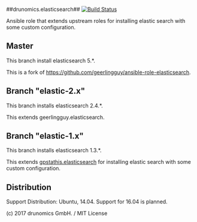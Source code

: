 ##drunomics.elasticsearch##
[![Build Status](https://travis-ci.org/drunomics/ansible-role-elasticsearch.svg?branch=master)](https://travis-ci.org/drunomics/ansible-role-elasticsearch)

Ansible role that extends upstream roles for installing elastic search with 
some custom configuration.

## Master

This branch install elasticsearch 5.*.

This is a fork of https://github.com/geerlingguy/ansible-role-elasticsearch.

## Branch "elastic-2.x"

This branch installs elasticsearch 2.4.*.

This extends geerlingguy.elasticsearch.

## Branch "elastic-1.x"

This branch installs elasticsearch 1.3.*.

This extends [gpstathis.elasticsearch](https://github.com/Traackr/ansible-elasticsearch) for installing elastic search with 
some custom configuration.


## Distribution

Support Distribution: Ubuntu, 14.04. Support for 16.04 is planned.

(c) 2017 drunomics GmbH. /  MIT License
